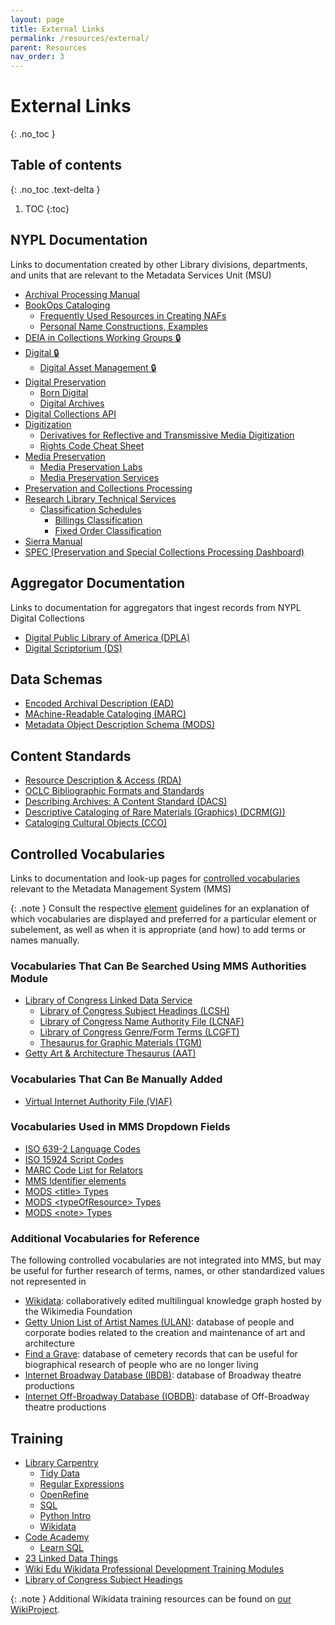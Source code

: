 ```yaml
---
layout: page
title: External Links
permalink: /resources/external/
parent: Resources
nav_order: 3
---
```


# External Links
{: .no_toc }

## Table of contents
{: .no_toc .text-delta }

1. TOC
{:toc}

## NYPL Documentation
Links to documentation created by other Library divisions, departments, and units that are relevant to the Metadata Services Unit (MSU)
- [Archival Processing Manual](https://sites.google.com/nypl.org/specialcollections/special-collections-processing/archival-processing/processing-manual)
- [BookOps Cataloging](https://sites.google.com/a/bookops.org/cataloging/)
    - [Frequently Used Resources in Creating NAFs](https://sites.google.com/a/bookops.org/cataloging/home/research-libraries-policies/visual-materials/frequently-used-resources)
    - [Personal Name Constructions, Examples](https://sites.google.com/a/bookops.org/cataloging/naco/rda-personal-names/personal-name-constructions-examples)
- [DEIA in Collections Working Groups 🔒](https://lair.nypl.org/-/departments/internal-affairs/human-resources/diversity-equity-inclusion-access-at-nypl/deia-in-collections)
- [Digital 🔒](https://confluence.nypl.org/display/DIGTL/Digital+Home)
    - [Digital Asset Management 🔒](https://confluence.nypl.org/pages/viewpage.action?pageId=32932218)
- [Digital Preservation](https://nypl.github.io/digpres/)
    - [Born Digital](https://nypl.github.io/born-digital-docs/)
    - [Digital Archives](https://nypl.github.io/digarch/)
- [Digital Collections API](https://api.repo.nypl.org/)
- [Digitization](https://confluence.nypl.org/display/DIG/Digitization)
    - [Derivatives for Reflective and Transmissive Media Digitization](https://confluence.nypl.org/display/DIG/Derivatives+for+Reflective+and+Transmissive+Media+Digitization)
    - [Rights Code Cheat Sheet](https://confluence.nypl.org/display/DIG/Rights+Codes+Cheat+Sheet)
- [Media Preservation](https://nypl.github.io/ami-preservation/)
    - [Media Preservation Labs](https://nypl.github.io/ami-preservation/pages/amiLabs/ami-labs.html)
    - [Media Preservation Services](https://nypl.github.io/ami-preservation/pages/mps/mps-about.html)
- [Preservation and Collections Processing](https://sites.google.com/nypl.org/specialcollections/home)
- [Research Library Technical Services](https://sites.google.com/a/bookops.org/nypl-rl-tech-services/rl-technical-services)
    - [Classification Schedules](https://sites.google.com/a/bookops.org/nypl-rl-tech-services/rl-technical-services/rl-classification-schedules)
        - [Billings Classification](https://sites.google.com/a/bookops.org/nypl-rl-tech-services/rl-technical-services/rl-classification-schedules#h.pv5znc8ax4y)
        - [Fixed Order Classification](https://sites.google.com/a/bookops.org/nypl-rl-tech-services/rl-technical-services/rl-classification-schedules#h.1uziic870duq)
- [Sierra Manual](https://sites.google.com/a/nypl.org/sierramanual/nypl-sierra-manual)
- [SPEC (Preservation and Special Collections Processing Dashboard)](https://sites.google.com/nypl.org/specialcollections/spec)

## Aggregator Documentation
Links to documentation for aggregators that ingest records from NYPL Digital Collections
- [Digital Public Library of America (DPLA)](https://pro.dp.la/hubs/documentation)
- [Digital Scriptorium (DS)](https://digital-scriptorium.org/ds-2-0/)

## Data Schemas
- [Encoded Archival Description (EAD)](https://www.loc.gov/ead/)
- [MAchine-Readable Cataloging (MARC)](https://www.loc.gov/marc/)
- [Metadata Object Description Schema (MODS)](https://www.loc.gov/standards/mods/)

## Content Standards
- [Resource Description & Access (RDA)](https://access.rdatoolkit.org/)
- [OCLC Bibliographic Formats and Standards](https://www.oclc.org/bibformats/en.html)
- [Describing Archives: A Content Standard (DACS)](https://saa-ts-dacs.github.io/)
- [Descriptive Cataloging of Rare Materials (Graphics) (DCRM(G))](https://rbms.info/dcrm/dcrmg/)
- [Cataloging Cultural Objects (CCO)](https://vraweb.org/resourcesx/cataloging-cultural-objects/)

## Controlled Vocabularies
Links to documentation and look-up pages for [controlled vocabularies](/metadata-documentation/metadata/guidelines/#controlled-vocabularies) relevant to the Metadata Management System (MMS)

{: .note }
Consult the respective [element](/metadata-documentation/metadata/element/) guidelines for an explanation of which vocabularies are displayed and preferred for a particular element or subelement, as well as when it is appropriate (and how) to add terms or names manually.

### Vocabularies That Can Be Searched Using MMS Authorities Module
- [Library of Congress Linked Data Service](https://id.loc.gov/)
    - [Library of Congress Subject Headings (LCSH)](https://id.loc.gov/authorities/subjects.html)
    - [Library of Congress Name Authority File (LCNAF)](https://id.loc.gov/authorities/names.html)
    - [Library of Congress Genre/Form Terms (LCGFT)](https://id.loc.gov/authorities/genreForms.html)
    - [Thesaurus for Graphic Materials (TGM)](https://id.loc.gov/vocabulary/graphicMaterials.html)
- [Getty Art & Architecture Thesaurus (AAT)](https://www.getty.edu/research/tools/vocabularies/aat/)

### Vocabularies That Can Be Manually Added
- [Virtual Internet Authority File (VIAF)](http://viaf.org/)

### Vocabularies Used in MMS Dropdown Fields
- [ISO 639-2 Language Codes](https://www.loc.gov/standards/iso639-2/php/code_list.php) 
- [ISO 15924 Script Codes](https://www.unicode.org/iso15924/iso15924-codes.html)
- [MARC Code List for Relators](https://www.loc.gov/marc/relators/relaterm.html)
- [MMS Identifier elements](/metadata-documentation/metadata/element/identifier/)
- [MODS &lt;title&gt; Types](https://www.loc.gov/standards/mods/userguide/titleinfo.html#type)
- [MODS &lt;typeOfResource&gt; Types](https://web.archive.org/web/20200611002247/https://www.loc.gov/standards/mods/userguide/typeofresource.html)
- [MODS &lt;note&gt; Types](https://www.loc.gov/standards/mods/mods-notes.html)

### Additional Vocabularies for Reference
The following controlled vocabularies are not integrated into MMS, but may be useful for further research of terms, names, or other standardized values not represented in
- [Wikidata](https://www.wikidata.org/): collaboratively edited multilingual knowledge graph hosted by the Wikimedia Foundation
- [Getty Union List of Artist Names (ULAN)](https://www.getty.edu/research/tools/vocabularies/ulan/): database of people and corporate bodies related to the creation and maintenance of art and architecture
- [Find a Grave](https://www.findagrave.com/): database of cemetery records that can be useful for biographical research of people who are no longer living
- [Internet Broadway Database (IBDB)](https://www.ibdb.com/): database of Broadway theatre productions
- [Internet Off-Broadway Database (IOBDB)](http://www.iobdb.com/): database of Off-Broadway theatre productions

## Training
- [Library Carpentry](https://librarycarpentry.org/lessons/)
    - [Tidy Data](https://librarycarpentry.org/lc-spreadsheets/)
    - [Regular Expressions](https://librarycarpentry.org/lc-data-intro/)
    - [OpenRefine](https://librarycarpentry.org/lc-open-refine/)
    - [SQL](https://librarycarpentry.org/lc-sql/)
    - [Python Intro](https://librarycarpentry.org/lc-python-intro/)
    - [Wikidata](https://librarycarpentry.org/lc-wikidata/)
- [Code Academy](https://www.codecademy.com/)
    - [Learn SQL](https://www.codecademy.com/learn/learn-sql)
- [23 Linked Data Things](https://minitex.umn.edu/services/digital-initiatives-metadata/23-linked-data-things)
- [Wiki Edu Wikidata Professional Development Training Modules](https://dashboard.wikiedu.org/training/wikidata-professional)
- [Library of Congress Subject Headings](https://www.loc.gov/catworkshop/lcsh/)

{: .note }
Additional Wikidata training resources can be found on [our WikiProject](https://www.wikidata.org/wiki/Wikidata:WikiProject_New_York_Public_Library/Resources#Learning_Wikidata).
